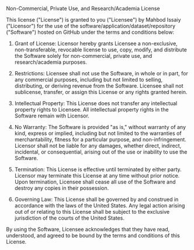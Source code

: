 Non-Commercial, Private Use, and Research/Academia License

This license ("License") is granted to you ("Licensee") by Mahbod Issaiy ("Licensor") for the use of the software/application/dataset/repository ("Software") hosted on GitHub under the terms and conditions below:

1. Grant of License:
   Licensor hereby grants Licensee a non-exclusive, non-transferable, revocable license to use, copy, modify, and distribute the Software solely for non-commercial, private use, and research/academia purposes.

2. Restrictions:
   Licensee shall not use the Software, in whole or in part, for any commercial purposes, including but not limited to selling, distributing, or deriving revenue from the Software. Licensee shall not sublicense, transfer, or assign this License or any rights granted herein.

3. Intellectual Property:
   This License does not transfer any intellectual property rights to Licensee. All intellectual property rights in the Software remain with Licensor.

4. No Warranty:
   The Software is provided "as is," without warranty of any kind, express or implied, including but not limited to the warranties of merchantability, fitness for a particular purpose, and non-infringement. Licensor shall not be liable for any damages, whether direct, indirect, incidental, or consequential, arising out of the use or inability to use the Software.

5. Termination:
   This License is effective until terminated by either party. Licensor may terminate this License at any time without prior notice. Upon termination, Licensee shall cease all use of the Software and destroy any copies in their possession.

6. Governing Law:
   This License shall be governed by and construed in accordance with the laws of the United States. Any legal action arising out of or relating to this License shall be subject to the exclusive jurisdiction of the courts of the United States.

By using the Software, Licensee acknowledges that they have read, understood, and agreed to be bound by the terms and conditions of this License.

